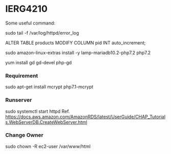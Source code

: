 # IERG4210
 
Some useful command:

sudo tail -f /var/log/httpd/error_log

ALTER TABLE products MODIFY COLUMN pid INT auto_increment;

sudo amazon-linux-extras install -y lamp-mariadb10.2-php7.2 php7.2

yum install gd gd-devel php-gd

### Requirement
sudo apt-get install mcrypt php7.1-mcrypt

### Runserver
sudo systemctl start httpd
Ref. https://docs.aws.amazon.com/AmazonRDS/latest/UserGuide/CHAP_Tutorials.WebServerDB.CreateWebServer.html

### Change Owner
sudo chown -R ec2-user /var/www/html
